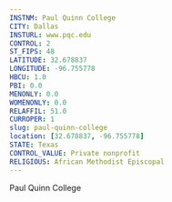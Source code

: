 ```yaml
---
INSTNM: Paul Quinn College
CITY: Dallas
INSTURL: www.pqc.edu
CONTROL: 2
ST_FIPS: 48
LATITUDE: 32.678837
LONGITUDE: -96.755778
HBCU: 1.0
PBI: 0.0
MENONLY: 0.0
WOMENONLY: 0.0
RELAFFIL: 51.0
CURROPER: 1
slug: paul-quinn-college
location: [32.678837, -96.755778]
STATE: Texas
CONTROL_VALUE: Private nonprofit
RELIGIOUS: African Methodist Episcopal
---
```

Paul Quinn College
